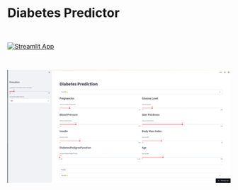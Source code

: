 # Diabetes Predictor

<br>

[![Streamlit App](https://static.streamlit.io/badges/streamlit_badge_black_white.svg)](https://aman-singanamala-streamlit-apps-diabetes-predictorapp1-dltfg9.streamlit.app/) 

<br>


![Image](i1.png)


